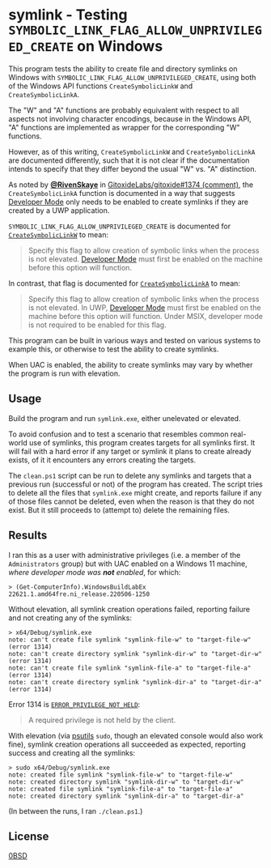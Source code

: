 # symlink - Testing `SYMBOLIC_LINK_FLAG_ALLOW_UNPRIVILEGED_CREATE` on Windows

This program tests the ability to create file and directory symlinks on Windows
with `SYMBOLIC_LINK_FLAG_ALLOW_UNPRIVILEGED_CREATE`, using both of the Windows
API functions `CreateSymbolicLinkW` and `CreateSymbolicLinkA`.

The "W" and "A" functions are probably equivalent with respect to all aspects
not involving character encodings, because in the Windows API, "A" functions
are implemented as wrapper for the corresponding "W" functions.

However, as of this writing, `CreateSymbolicLinkW` and `CreateSymbolicLinkA`
are documented differently, such that it is not clear if the documentation
intends to specify that they differ beyond the usual "W" vs. "A" distinction.

As noted by [**@RivenSkaye**](https://github.com/RivenSkaye) in
[GitoxideLabs/gitoxide#1374 (comment)](https://github.com/GitoxideLabs/gitoxide/pull/1374#issuecomment-2124574975),
the `CreateSymbolicLinkA` function is documented in a way that suggests
[Developer Mode](https://learn.microsoft.com/en-us/windows/uwp/get-started/enable-your-device-for-development)
only needs to be enabled to create symlinks if they are created by a UWP
application.

`SYMBOLIC_LINK_FLAG_ALLOW_UNPRIVILEGED_CREATE` is documented for
[`CreateSymbolicLinkW`](https://learn.microsoft.com/en-us/windows/win32/api/winbase/nf-winbase-createsymboliclinkw)
to mean:

> Specify this flag to allow creation of symbolic links when the process is not
elevated.
[Developer Mode](https://learn.microsoft.com/en-us/windows/uwp/get-started/enable-your-device-for-development)
must first be enabled on the machine before this option will function.

In contrast, that flag is documented for
[`CreateSymbolicLinkA`](https://learn.microsoft.com/en-us/windows/win32/api/winbase/nf-winbase-createsymboliclinka)
to mean:

> Specify this flag to allow creation of symbolic links when the process is
not elevated. In UWP,
[Developer Mode](https://learn.microsoft.com/en-us/windows/uwp/get-started/enable-your-device-for-development)
must first be enabled on the machine before this option will function. Under
MSIX, developer mode is not required to be enabled for this flag.

This program can be built in various ways and tested on various systems to
example this, or otherwise to test the ability to create symlinks.

When UAC is enabled, the ability to create symlinks may vary by whether the
program is run with elevation.

## Usage

Build the program and run `symlink.exe`, either unelevated or elevated.

To avoid confusion and to test a scenario that resembles common real-world use
of symlinks, this program creates targets for all symlinks first. It will fail
with a hard error if any target or symlink it plans to create already exists,
of it it encounters any errors creating the targets.

The `clean.ps1` script can be run to delete any symlinks and targets that a
previous run (successful or not) of the program has created. The script tries
to delete all the files that `symlink.exe` might create, and reports failure
if any of those files cannot be deleted, even when the reason is that they do
not exist. But it still proceeds to (attempt to) delete the remaining files.

## Results

I ran this as a user with administrative privileges (i.e. a member of the
`Administrators` group) but with UAC enabled on a Windows 11 machine, *where
developer mode was **not** enabled*, for which:

```text
> (Get-ComputerInfo).WindowsBuildLabEx
22621.1.amd64fre.ni_release.220506-1250
```

Without elevation, all symlink creation operations failed, reporting failure
and not creating any of the symlinks:

```text
> x64/Debug/symlink.exe
note: can't create file symlink "symlink-file-w" to "target-file-w" (error 1314)
note: can't create directory symlink "symlink-dir-w" to "target-dir-w" (error 1314)
note: can't create file symlink "symlink-file-a" to "target-file-a" (error 1314)
note: can't create directory symlink "symlink-dir-a" to "target-dir-a" (error 1314)
```

Error 1314 is
[`ERROR_PRIVILEGE_NOT_HELD`](https://learn.microsoft.com/en-us/windows/win32/debug/system-error-codes--1300-1699-#ERROR_PRIVILEGE_NOT_HELD):

> A required privilege is not held by the client.

With elevation (via [psutils](https://github.com/lukesampson/psutils) `sudo`,
though an elevated console would also work fine), symlink creation operations
all succeeded as expected, reporting success and creating all the symlinks:

```text
> sudo x64/Debug/symlink.exe
note: created file symlink "symlink-file-w" to "target-file-w"
note: created directory symlink "symlink-dir-w" to "target-dir-w"
note: created file symlink "symlink-file-a" to "target-file-a"
note: created directory symlink "symlink-dir-a" to "target-dir-a"
```

(In between the runs, I ran `./clean.ps1`.)

## License

[0BSD](LICENSE)
